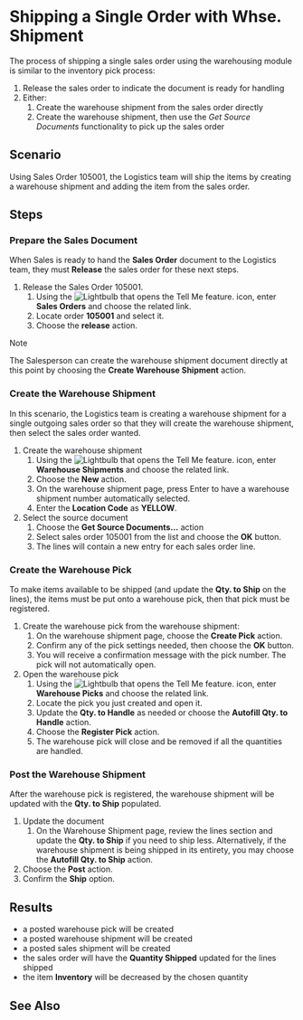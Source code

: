 # Shipping a Single Order with Whse. Shipment
The process of shipping a single sales order using the warehousing module is similar to the inventory pick process:

1. Release the sales order to indicate the document is ready for handling
2. Either:
   1. Create the warehouse shipment from the sales order directly
   2. Create the warehouse shipment, then use the *Get Source Documents* functionality to pick up the sales order

## Scenario 
Using Sales Order 105001, the Logistics team will ship the items by creating a warehouse shipment and adding the item from the sales order.

## Steps
### Prepare the Sales Document
When Sales is ready to hand the **Sales Order** document to the Logistics team, they must **Release** the sales order for these next steps.

1. Release the Sales Order 105001.
	1. Using the ![Lightbulb that opens the Tell Me feature.](../../../media/ui-search/search_small.png "Tell me what you want to do") icon, enter **Sales Orders** and choose the related link.
	2. Locate order **105001** and select it.
	3. Choose the **release** action.

> [!NOTE]
>  The Salesperson can create the warehouse shipment document directly at this point by choosing the **Create Warehouse Shipment** action.

### Create the Warehouse Shipment
In this scenario, the Logistics team is creating a warehouse shipment for a single outgoing sales order so that they will create the warehouse shipment, then select the sales order wanted.

1. Create the warehouse shipment
	1. Using the ![Lightbulb that opens the Tell Me feature.](../../../media/ui-search/search_small.png "Tell me what you want to do") icon, enter **Warehouse Shipments** and choose the related link.
	2. Choose the **New** action.
	3. On the warehouse shipment page, press Enter to have a warehouse shipment number automatically selected.
	4. Enter the **Location Code** as **YELLOW**.
2. Select the source document
	1. Choose the **Get Source Documents...** action
	2. Select sales order 105001 from the list and choose the **OK** button.
	3. The lines will contain a new entry for each sales order line.

### Create the Warehouse Pick
To make items available to be shipped (and update the **Qty. to Ship** on the lines), the items must be put onto a warehouse pick, then that pick must be registered.

1. Create the warehouse pick from the warehouse shipment:
	1. On the warehouse shipment page, choose the **Create Pick** action.
	2. Confirm any of the pick settings needed, then choose the **OK** button.
	3. You will receive a confirmation message with the pick number. The pick will not automatically open.
2. Open the warehouse pick
	1. Using the ![Lightbulb that opens the Tell Me feature.](../../../media/ui-search/search_small.png "Tell me what you want to do") icon, enter **Warehouse Picks** and choose the related link.
	2. Locate the pick you just created and open it.
	3. Update the **Qty. to Handle** as needed or choose the **Autofill Qty. to Handle** action.
	4. Choose the **Register Pick** action.
	5. The warehouse pick will close and be removed if all the quantities are handled.
### Post the Warehouse Shipment
After the warehouse pick is registered, the warehouse shipment will be updated with the **Qty. to Ship** populated.

1. Update the document
	1. On the Warehouse Shipment page, review the lines section and update the **Qty. to Ship** if you need to ship less. Alternatively, if the warehouse shipment is being shipped in its entirety, you may choose the **Autofill Qty. to Ship** action.
2. Choose the **Post** action.
3. Confirm the **Ship** option.

## Results

- a posted warehouse pick will be created    
- a posted warehouse shipment will be created    
- a posted sales shipment will be created    
- the sales order will have the **Quantity Shipped** updated for the lines shipped    
- the item **Inventory** will be decreased by the chosen quantity
	
## See Also